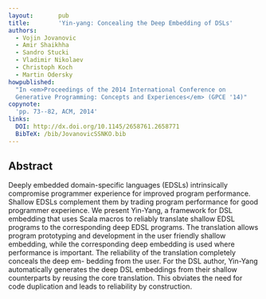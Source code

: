 ```yaml
---
layout:       pub
title:        'Yin-yang: Concealing the Deep Embedding of DSLs'
authors:
  - Vojin Jovanovic
  - Amir Shaikhha
  - Sandro Stucki
  - Vladimir Nikolaev
  - Christoph Koch
  - Martin Odersky
howpublished:
  "In <em>Proceedings of the 2014 International Conference on
  Generative Programming: Concepts and Experiences</em> (GPCE '14)"
copynote:
  'pp. 73--82, ACM, 2014'
links:
  DOI: http://dx.doi.org/10.1145/2658761.2658771
  BibTeX: /bib/JovanovicSSNKO.bib
---
```


## Abstract

Deeply embedded domain-specific languages (EDSLs) intrinsically
compromise programmer experience for improved program
performance. Shallow EDSLs complement them by trading program
performance for good programmer experience. We present Yin-Yang, a
framework for DSL embedding that uses Scala macros to reliably
translate shallow EDSL programs to the corresponding deep EDSL
programs. The translation allows program prototyping and development
in the user friendly shallow embedding, while the corresponding deep
embedding is used where performance is important. The reliability of
the translation completely conceals the deep em- bedding from the
user. For the DSL author, Yin-Yang automatically generates the deep
DSL embeddings from their shallow counterparts by reusing the core
translation. This obviates the need for code duplication and leads to
reliability by construction.
